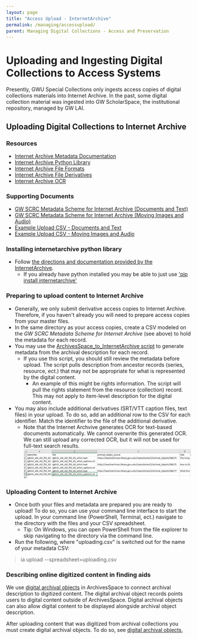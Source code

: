 ```yaml
---
layout: page
title: "Access Upload - InternetArchive"
permalink: /managing/accessupload/
parent: Managing Digital Collections - Access and Preservation
---
```

# Uploading and Ingesting Digital Collections to Access Systems
Presently, GWU Special Collections only ingests access copies of digital collections materials into Internet Archive. In the past, some digital collection material was ingested into GW ScholarSpace, the institutional repository, managed by GW LAI. 

## Uploading Digital Collections to Internet Archive
### Resources
- [Internet Archive Metadata Documentation](https://archive.org/developers/metadata-schema/index.html) 
- [Internet Archive Python Library](https://archive.org/developers/internetarchive/)
- [Internet Archive File Formats](https://help.archive.org/help/file-formats/)
- [Internet Archive File Derivatives](https://archive.org/help/derivatives.php)
- [Internet Archive OCR](https://archive.org/developers/ocr.html)
  
### Supporting Documents
- [GW SCRC Metadata Scheme for Internet Archive (Documents and Text)](/assets/files/csv/MetadataScheme_GWSCRC_Documents.xlsx)
- [GW SCRC Metadata Scheme for Internet Archive (Moving Images and Audio)](/assets/files/csv/MetadataScheme_GWSCRC_AudioVideo.xlsx)
- [Example Upload CSV - Documents and Text]()
- [Example Upload CSV - Moving Images and Audio]()
  
### Installing internetarchive python library
- Follow [the directions and documentation provided by the InternetArchive](https://archive.org/developers/internetarchive/installation.html).
  - If you already have python installed you may be able to just use ['pip install internetarchive'](https://pypi.org/project/internetarchive/)
  
### Preparing to upload content to Internet Archive
- Generally, we only submit derivative access copies to Internet Archive. Therefore, if you haven't already you will need to prepare access copies from your master files.
- In the same directory as your access copies, create a CSV modeled on the *GW SCRC Metadata Scheme for Internet Archive* (see above) to hold the metadata for each record.
- You may use the [ArchivesSpace_to_InternetArchive script]() to generate metadata from the archival description for each record. 
  - If you use this script, you should still review the metadata before upload. The script pulls description from ancestor records (series, resource, ect.) that may not be appropriate for what is represented by the digital content.
    - An example of this might be rights information. The script will pull the rights statement from the resource (collection) record. This may not apply to item-level description for the digital content.
- You may also include additional derivatives (SRT/VTT caption files, text files) in your upload. To do so, add an additional row to the CSV for each identifier. Match the identifier to the file of the additional derivative. 
  - Note that the Internet Archvive generates OCR for text-based documents automatically. We cannot overwrite this generated OCR. We can still upload any corrected OCR, but it will not be used for full-text search results.
![CSV screenshot](/assets/images/sidecar_upload.png)

### Uploading Content to Internet Archive
- Once both your files and metadata are prepared you are ready to upload! To do so, you can use your command line interface to start the upload. In your command line (PowerShell, Terminal, ect.) navigate to the directory with the files and your CSV spreadsheet. 
  - Tip: On Windows, you can open PowerShell from the file explorer to skip navigating to the directory via the command line.
- Run the following, where "uploading.csv" is switched out for the name of your metadata CSV: 
> ia upload --spreadsheet=uploading.csv

### Describing online digitized content in finding aids
We use [digital archival objects](/daos/) in ArchivesSpace to connect archival description to digitized content. The digital archival object records points users to digital content outside of ArchivesSpace. Digital archival objects can also allow digital content to be displayed alongside archival object description. 

After uploading content that was digitized from archival collections you must create digital archival objects. To do so, see [digital archival objects](/daos/),